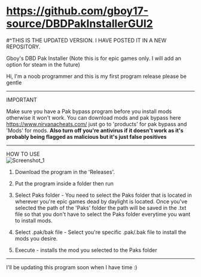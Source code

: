 # https://github.com/gboy17-source/DBDPakInstallerGUI2
#^THIS IS THE UPDATED VERSION. I HAVE POSTED IT IN A NEW REPOSITORY.



Gboy's DBD Pak Installer (Note this is for epic games only. I will add an option for steam in the future)

Hi, I'm a noob programmer and this is my first program release please be gentle

_________
IMPORTANT

Make sure you have a Pak bypass program before you install mods otherwise it won't work.
You can download mods and pak bypass here https://www.nirvanacheats.com/ just go to 'products' for pak bypass and 'Mods' for mods.
**Also turn off you're antivirus if it doesn't work as it's probably being flagged as malicious but it's just false positives**

______________________________________________________________________________
HOW TO USE  
![Screenshot_1](https://github.com/gboy17-source/DBDPakInstallerGUI/assets/75770900/4bcd3732-ae1a-4a56-91d9-f5d94d516577)

1. Download the program in the 'Releases'.
   
3. Put the program inside a folder then run
   
4. Select Paks folder - You need to select the Paks folder that is located in wherever you're epic games dead by daylight is located.
   Once you've selected the path of the 'Paks' folder the path will be saved in the .txt file so that you don't have to select the Paks folder everytime you want to install mods.
   
5. Select .pak/bak file - Select you're specific .pak/.bak file to install the mods you desire.

6. Execute - installs the mod you selected to the Paks folder
____________________________________________________________________________

I'll be updating this program soon when I have time :)

